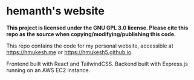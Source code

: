 # hemanth's website

**This project is licensed under the GNU GPL 3.0 license. Please cite this repo as the source when copying/modifying/publishing this code.**

This repo contains the code for my personal website, accessible at https://hmukesh.me or https://hmukesh5.github.io.

Frontend built with React and TailwindCSS.
Backend built with Express.js running on an AWS EC2 instance.
